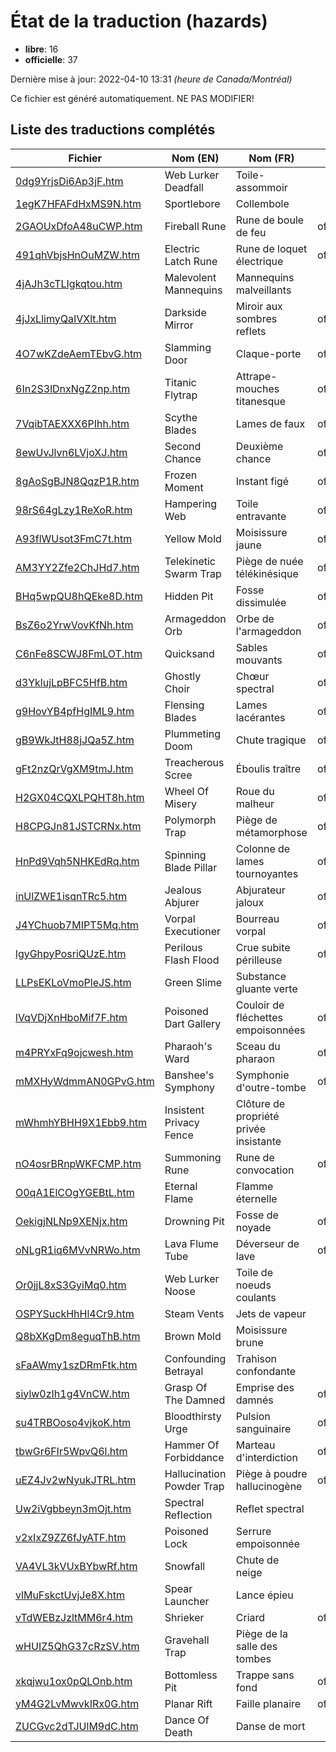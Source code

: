 # État de la traduction (hazards)

 * **libre**: 16
 * **officielle**: 37


Dernière mise à jour: 2022-04-10 13:31 *(heure de Canada/Montréal)*

Ce fichier est généré automatiquement. NE PAS MODIFIER!
## Liste des traductions complétés

| Fichier   | Nom (EN)    | Nom (FR)    | État |
|-----------|-------------|-------------|:----:|
|[0dg9YrjsDi6Ap3jF.htm](hazards/0dg9YrjsDi6Ap3jF.htm)|Web Lurker Deadfall|Toile-assommoir|libre|
|[1egK7HFAFdHxMS9N.htm](hazards/1egK7HFAFdHxMS9N.htm)|Sportlebore|Collembole|libre|
|[2GAOUxDfoA48uCWP.htm](hazards/2GAOUxDfoA48uCWP.htm)|Fireball Rune|Rune de boule de feu|officielle|
|[491qhVbjsHnOuMZW.htm](hazards/491qhVbjsHnOuMZW.htm)|Electric Latch Rune|Rune de loquet électrique|officielle|
|[4jAJh3cTLIgkqtou.htm](hazards/4jAJh3cTLIgkqtou.htm)|Malevolent Mannequins|Mannequins malveillants|libre|
|[4jJxLlimyQaIVXlt.htm](hazards/4jJxLlimyQaIVXlt.htm)|Darkside Mirror|Miroir aux sombres reflets|officielle|
|[4O7wKZdeAemTEbvG.htm](hazards/4O7wKZdeAemTEbvG.htm)|Slamming Door|Claque-porte|officielle|
|[6In2S3lDnxNgZ2np.htm](hazards/6In2S3lDnxNgZ2np.htm)|Titanic Flytrap|Attrape-mouches titanesque|officielle|
|[7VqibTAEXXX6PIhh.htm](hazards/7VqibTAEXXX6PIhh.htm)|Scythe Blades|Lames de faux|officielle|
|[8ewUvJlvn6LVjoXJ.htm](hazards/8ewUvJlvn6LVjoXJ.htm)|Second Chance|Deuxième chance|officielle|
|[8gAoSgBJN8QqzP1R.htm](hazards/8gAoSgBJN8QqzP1R.htm)|Frozen Moment|Instant figé|officielle|
|[98rS64gLzy1ReXoR.htm](hazards/98rS64gLzy1ReXoR.htm)|Hampering Web|Toile entravante|officielle|
|[A93flWUsot3FmC7t.htm](hazards/A93flWUsot3FmC7t.htm)|Yellow Mold|Moisissure jaune|officielle|
|[AM3YY2Zfe2ChJHd7.htm](hazards/AM3YY2Zfe2ChJHd7.htm)|Telekinetic Swarm Trap|Piège de nuée télékinésique|officielle|
|[BHq5wpQU8hQEke8D.htm](hazards/BHq5wpQU8hQEke8D.htm)|Hidden Pit|Fosse dissimulée|officielle|
|[BsZ6o2YrwVovKfNh.htm](hazards/BsZ6o2YrwVovKfNh.htm)|Armageddon Orb|Orbe de l'armageddon|officielle|
|[C6nFe8SCWJ8FmLOT.htm](hazards/C6nFe8SCWJ8FmLOT.htm)|Quicksand|Sables mouvants|officielle|
|[d3YklujLpBFC5HfB.htm](hazards/d3YklujLpBFC5HfB.htm)|Ghostly Choir|Chœur spectral|officielle|
|[g9HovYB4pfHgIML9.htm](hazards/g9HovYB4pfHgIML9.htm)|Flensing Blades|Lames lacérantes|officielle|
|[gB9WkJtH88jJQa5Z.htm](hazards/gB9WkJtH88jJQa5Z.htm)|Plummeting Doom|Chute tragique|officielle|
|[gFt2nzQrVgXM9tmJ.htm](hazards/gFt2nzQrVgXM9tmJ.htm)|Treacherous Scree|Éboulis traître|officielle|
|[H2GX04CQXLPQHT8h.htm](hazards/H2GX04CQXLPQHT8h.htm)|Wheel Of Misery|Roue du malheur|officielle|
|[H8CPGJn81JSTCRNx.htm](hazards/H8CPGJn81JSTCRNx.htm)|Polymorph Trap|Piège de métamorphose|officielle|
|[HnPd9Vqh5NHKEdRq.htm](hazards/HnPd9Vqh5NHKEdRq.htm)|Spinning Blade Pillar|Colonne de lames tournoyantes|officielle|
|[inUlZWE1isqnTRc5.htm](hazards/inUlZWE1isqnTRc5.htm)|Jealous Abjurer|Abjurateur jaloux|officielle|
|[J4YChuob7MIPT5Mq.htm](hazards/J4YChuob7MIPT5Mq.htm)|Vorpal Executioner|Bourreau vorpal|officielle|
|[lgyGhpyPosriQUzE.htm](hazards/lgyGhpyPosriQUzE.htm)|Perilous Flash Flood|Crue subite périlleuse|officielle|
|[LLPsEKLoVmoPleJS.htm](hazards/LLPsEKLoVmoPleJS.htm)|Green Slime|Substance gluante verte|libre|
|[lVqVDjXnHboMif7F.htm](hazards/lVqVDjXnHboMif7F.htm)|Poisoned Dart Gallery|Couloir de fléchettes empoisonnées|officielle|
|[m4PRYxFq9ojcwesh.htm](hazards/m4PRYxFq9ojcwesh.htm)|Pharaoh's Ward|Sceau du pharaon|officielle|
|[mMXHyWdmmAN0GPvG.htm](hazards/mMXHyWdmmAN0GPvG.htm)|Banshee's Symphony|Symphonie d'outre-tombe|officielle|
|[mWhmhYBHH9X1Ebb9.htm](hazards/mWhmhYBHH9X1Ebb9.htm)|Insistent Privacy Fence|Clôture de propriété privée insistante|libre|
|[nO4osrBRnpWKFCMP.htm](hazards/nO4osrBRnpWKFCMP.htm)|Summoning Rune|Rune de convocation|officielle|
|[O0qA1ElCOgYGEBtL.htm](hazards/O0qA1ElCOgYGEBtL.htm)|Eternal Flame|Flamme éternelle|libre|
|[OekigjNLNp9XENjx.htm](hazards/OekigjNLNp9XENjx.htm)|Drowning Pit|Fosse de noyade|officielle|
|[oNLgR1iq6MVvNRWo.htm](hazards/oNLgR1iq6MVvNRWo.htm)|Lava Flume Tube|Déverseur de lave|officielle|
|[Or0jjL8xS3GyiMq0.htm](hazards/Or0jjL8xS3GyiMq0.htm)|Web Lurker Noose|Toile de noeuds coulants|libre|
|[OSPYSuckHhHl4Cr9.htm](hazards/OSPYSuckHhHl4Cr9.htm)|Steam Vents|Jets de vapeur|libre|
|[Q8bXKgDm8eguqThB.htm](hazards/Q8bXKgDm8eguqThB.htm)|Brown Mold|Moisissure brune|libre|
|[sFaAWmy1szDRmFtk.htm](hazards/sFaAWmy1szDRmFtk.htm)|Confounding Betrayal|Trahison confondante|libre|
|[siylw0zIh1g4VnCW.htm](hazards/siylw0zIh1g4VnCW.htm)|Grasp Of The Damned|Emprise des damnés|officielle|
|[su4TRBOoso4vjkoK.htm](hazards/su4TRBOoso4vjkoK.htm)|Bloodthirsty Urge|Pulsion sanguinaire|officielle|
|[tbwGr6FIr5WpvQ6l.htm](hazards/tbwGr6FIr5WpvQ6l.htm)|Hammer Of Forbiddance|Marteau d'interdiction|officielle|
|[uEZ4Jv2wNyukJTRL.htm](hazards/uEZ4Jv2wNyukJTRL.htm)|Hallucination Powder Trap|Piège à poudre hallucinogène|officielle|
|[Uw2iVgbbeyn3mOjt.htm](hazards/Uw2iVgbbeyn3mOjt.htm)|Spectral Reflection|Reflet spectral|libre|
|[v2xIxZ9ZZ6fJyATF.htm](hazards/v2xIxZ9ZZ6fJyATF.htm)|Poisoned Lock|Serrure empoisonnée|libre|
|[VA4VL3kVUxBYbwRf.htm](hazards/VA4VL3kVUxBYbwRf.htm)|Snowfall|Chute de neige|libre|
|[vlMuFskctUvjJe8X.htm](hazards/vlMuFskctUvjJe8X.htm)|Spear Launcher|Lance épieu|libre|
|[vTdWEBzJzltMM6r4.htm](hazards/vTdWEBzJzltMM6r4.htm)|Shrieker|Criard|officielle|
|[wHUIZ5QhG37cRzSV.htm](hazards/wHUIZ5QhG37cRzSV.htm)|Gravehall Trap|Piège de la salle des tombes|libre|
|[xkqjwu1ox0pQLOnb.htm](hazards/xkqjwu1ox0pQLOnb.htm)|Bottomless Pit|Trappe sans fond|officielle|
|[yM4G2LvMwvkIRx0G.htm](hazards/yM4G2LvMwvkIRx0G.htm)|Planar Rift|Faille planaire|officielle|
|[ZUCGvc2dTJUlM9dC.htm](hazards/ZUCGvc2dTJUlM9dC.htm)|Dance Of Death|Danse de mort|libre|
